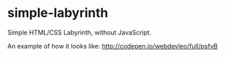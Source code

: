simple-labyrinth
================

Simple HTML/CSS Labyrinth, without JavaScript.

An example of how it looks like: http://codepen.io/webdevleo/full/psfvB
